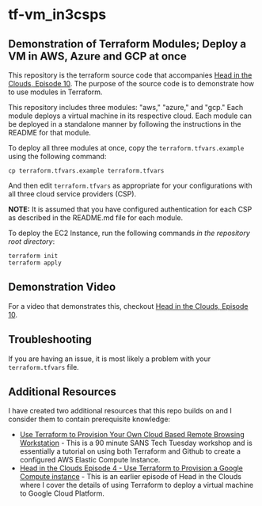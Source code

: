 # tf-vm_in3csps

## Demonstration of Terraform Modules; Deploy a VM in AWS, Azure and GCP at once

This repository is the terraform source code that accompanies [Head in the Clouds, Episode 10](https://headintheclouds.site/episodes/episode10). The purpose of the source code is to demonstrate how to use
modules in Terraform.

This repository includes three modules: "aws," "azure," and "gcp." Each module deploys a virtual
machine in its respective cloud. Each module can be deployed in a standalone manner by following the
instructions in the README for that module.

To deploy all three modules at once, copy the `terraform.tfvars.example` using the following command:

```
cp terraform.tfvars.example terraform.tfvars
```

And then edit `terraform.tfvars` as appropriate for your configurations with all three cloud service
providers (CSP).

**NOTE:** It is assumed that you have configured authentication for each CSP as described in the
README.md file for each module.

To deploy the EC2 Instance, run the following commands _in the repository root directory_:

```
terraform init
terraform apply
```

## Demonstration Video

For a video that demonstrates this, checkout [Head in the Clouds, Episode 10](https://headintheclouds.site/episodes/episode10).

## Troubleshooting

If you are having an issue, it is most likely a problem with your `terraform.tfvars` file.

## Additional Resources

I have created two additional resources that this repo builds on and I consider them to
contain prerequisite knowledge:

* [Use Terraform to Provision Your Own Cloud Based Remote Browsing Workstation](https://youtu.be/5L6yxXXn0-I) -
This is a 90 minute SANS Tech Tuesday workshop and is essentially a tutorial on using both Terraform and Github
to create a configured AWS Elastic Compute Instance.
* [Head in the Clouds Episode 4 - Use Terraform to Provision a Google Compute instance](https://headintheclouds.site/episodes/episode4) - This is an earlier episode of Head in the Clouds where I cover the details of using Terraform to deploy a virtual machine to Google Cloud Platform.
